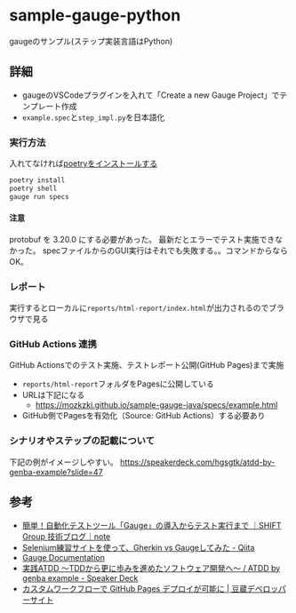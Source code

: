 # sample-gauge-python

gaugeのサンプル(ステップ実装言語はPython)

## 詳細

- gaugeのVSCodeプラグインを入れて「Create a new Gauge Project」でテンプレート作成
- `example.spec`と`step_impl.py`を日本語化

### 実行方法

入れてなければ[poetryをインストールする](https://python-poetry.org/docs/#installation)

```sh
poetry install
poetry shell
gauge run specs
```

#### 注意

protobuf を 3.20.0 にする必要があった。
最新だとエラーでテスト実施できなかった。
specファイルからのGUI実行はそれでも失敗する。。コマンドからならOK。

### レポート

実行するとローカルに`reports/html-report/index.html`が出力されるのでブラウザで見る

### GitHub Actions 連携

GitHub Actionsでのテスト実施、テストレポート公開(GitHub Pages)まで実施

- `reports/html-report`フォルダをPagesに公開している
- URLは下記になる
  - <https://mozkzki.github.io/sample-gauge-java/specs/example.html>
- GitHub側でPagesを有効化（Source: GitHub Actions）する必要あり

### シナリオやステップの記載について

下記の例がイメージしやすい。
<https://speakerdeck.com/hgsgtk/atdd-by-genba-example?slide=47>

## 参考

- [簡単！自動化テストツール「Gauge」の導入からテスト実行まで ｜SHIFT Group 技術ブログ｜note](https://note.com/shift_tech/n/n8cfe237382a4)
- [Selenium練習サイトを使って、Gherkin vs Gaugeしてみた - Qiita](https://qiita.com/KazuhiroYoshino/items/876f59ce3b8c547ea8f9)
- [Gauge Documentation](https://docs.gauge.org/writing-specifications.html?os=macos&language=java&ide=vscode)
- [実践ATDD 〜TDDから更に歩みを進めたソフトウェア開発へ〜 / ATDD by genba example - Speaker Deck](https://speakerdeck.com/hgsgtk/atdd-by-genba-example)
- [カスタムワークフローで GitHub Pages デプロイが可能に | 豆蔵デベロッパーサイト](https://developer.mamezou-tech.com/blogs/2022/09/08/github-pages-new-deploy-method/)
